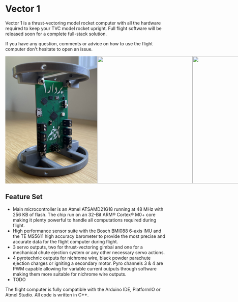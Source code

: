 # Vector 1
Vector 1 is a thrust-vectoring model rocket computer with all the hardware required to keep your TVC model rocket upright. 
Full flight software will be released soon for a complete full-stack solution.

If you have any question, comments or advice on how to use the flight computer don't hesitate to open an issue.

<div style="display:flex">
<img src="./Images/Brackets.jpg" height="400" />
<img src="./Images/Front.jpg" height="400" width="300"/>
<img src="./Images/Back.jpg" height="400" width="300"/>
</div>

## Feature Set

- Main microcontroller is an Atmel ATSAMD21G18 running at 48 MHz with 256 KB of flash. The chip run on an 32-Bit ARM® Cortex® M0+ core making it plenty powerful to handle all computations required during flight. 
- High performance sensor suite with the Bosch BMI088 6-axis IMU and the TE MS5611 high accuracy barometer to provide the most precise and accurate data for the flight computer during flight.
- 3 servo outputs, two for thrust-vectoring gimbal and one for a mechanical chute ejection system or any other necessary servo actions.
- 4 pyrotechnic outputs for nichrome wire, black powder parachute ejection charges or igniting a secondary motor. Pyro channels 3 & 4 are PWM capable allowing for variable current outputs through software making them more suitable for nichrome wire outputs.
- TODO

The flight computer is fully compatible with the Arduino IDE, PlatformIO or Atmel Studio. All code is written in C++.
